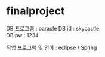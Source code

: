 # finalproject

DB 프로그램 : oaracle
DB id : skycastle <br>
DB pw : 1234

작업 프로그램 및 언어 : eclipse / Spring

